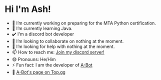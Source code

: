 <h1>Hi I'm Ash!</h1>

- 🔭 I’m currently working on preparing for the MTA Python certification.
- 🌱 I’m currently learning Java.
- ✔️ I'm a discord bot developer
- 👯 I’m looking to collaborate on nothing at the moment.
- 🤔 I’m looking for help with nothing at the moment.
- 📫 How to reach me: <a href="https://discord.gg/99KgwBASDC">Join my discord server!</a>
- 😄 Pronouns: He/Him
- ⚡ Fun fact: I am the developer of <a href="https://discord.com/api/oauth2/authorize?client_id=823664697076875335&permissions=76800&scope=bot">A-Bot</a>
- 📎 <a href="https://top.gg/bot/823664697076875335">A-Bot's page on Top.gg</a>
